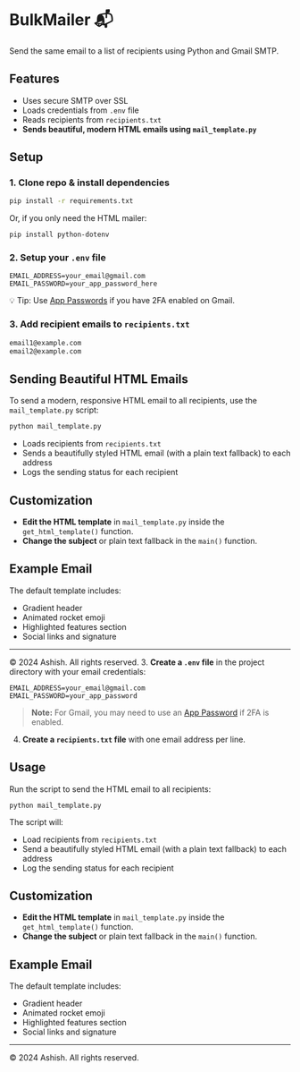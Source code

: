 # BulkMailer 📬

Send the same email to a list of recipients using Python and Gmail SMTP.

## Features
- Uses secure SMTP over SSL
- Loads credentials from `.env` file
- Reads recipients from `recipients.txt`
- **Sends beautiful, modern HTML emails using `mail_template.py`**

## Setup

### 1. Clone repo & install dependencies
```bash
pip install -r requirements.txt
```
Or, if you only need the HTML mailer:
```bash
pip install python-dotenv
```

### 2. Setup your `.env` file
```env
EMAIL_ADDRESS=your_email@gmail.com
EMAIL_PASSWORD=your_app_password_here
```
💡 Tip: Use [App Passwords](https://myaccount.google.com/apppasswords) if you have 2FA enabled on Gmail.

### 3. Add recipient emails to `recipients.txt`
```txt
email1@example.com
email2@example.com
```

## Sending Beautiful HTML Emails

To send a modern, responsive HTML email to all recipients, use the `mail_template.py` script:

```bash
python mail_template.py
```

- Loads recipients from `recipients.txt`
- Sends a beautifully styled HTML email (with a plain text fallback) to each address
- Logs the sending status for each recipient

## Customization

- **Edit the HTML template** in `mail_template.py` inside the `get_html_template()` function.
- **Change the subject** or plain text fallback in the `main()` function.

## Example Email

The default template includes:
- Gradient header
- Animated rocket emoji
- Highlighted features section
- Social links and signature

---

© 2024 Ashish. All rights reserved.
3. **Create a `.env` file** in the project directory with your email credentials:
   ```
   EMAIL_ADDRESS=your_email@gmail.com
   EMAIL_PASSWORD=your_app_password
   ```

   > **Note:** For Gmail, you may need to use an [App Password](https://support.google.com/accounts/answer/185833) if 2FA is enabled.

4. **Create a `recipients.txt` file** with one email address per line.

## Usage

Run the script to send the HTML email to all recipients:
```
python mail_template.py
```

The script will:
- Load recipients from `recipients.txt`
- Send a beautifully styled HTML email (with a plain text fallback) to each address
- Log the sending status for each recipient

## Customization

- **Edit the HTML template** in `mail_template.py` inside the `get_html_template()` function.
- **Change the subject** or plain text fallback in the `main()` function.

## Example Email

The default template includes:
- Gradient header
- Animated rocket emoji
- Highlighted features section
- Social links and signature

---

© 2024 Ashish. All rights reserved.
